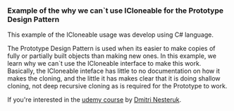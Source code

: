 ### Example of the why we can`t use ICloneable for the Prototype Design Pattern

This example of the ICloneable usage was develop using C# language.

The Prototype Design Pattern is used when its easier to make copies of fully or partially built objects than making new ones. In this example, we learn why we can`t use the ICloneable interface to make this work. Basically, the ICloneable inteface has little to no documentation on how it makes the cloning, and the little it has makes clear that it is doing shallow cloning, not deep recursive cloning as is required for the Prototype to work.

If you're interested in the [udemy course](https://www.udemy.com/course/design-patterns-csharp-dotnet) by [Dmitri Nesteruk](https://www.udemy.com/user/dmitrinesteruk/).

